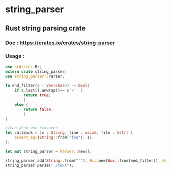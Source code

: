 # string_parser
## Rust string parsing crate
### Doc : https://crates.io/crates/string-parser
### Usage :
```Rust
use std::rc::Rc;
extern crate string_parser;
use string_parser::Parser; 
 
fn end_filter(c : Vec<char>) -> bool{            
    if c.last().unwrap()== &'\'' {
        return true;
        }
    else {
        return false;
        }   
}

//can also use closures
let callback = |s : String, line : usize, file : &str| {
    assert_eq!(String::from("foo"), s); 
};

let mut string_parser = Parser::new();

string_parser.add(String::from("'"), Rc::new(Box::from(end_filter)), Rc::new(Box::from(callback)));
string_parser.parse("./text");
```

